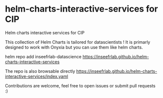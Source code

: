 #  helm-charts-interactive-services for CIP

Helm charts interactive services for CIP

This collection of Helm Charts is tailored for datascientists ! It is primarly designed to work with Onyxia but you can use them like  helm charts.

helm repo add inseefrlab-datascience https://inseefrlab.github.io/helm-charts-interactive-services

The repo is also browsable directly https://inseefrlab.github.io/helm-charts-interactive-services/index.yaml

Contributions are welcome, feel free to open issues or submit pull requests :)
